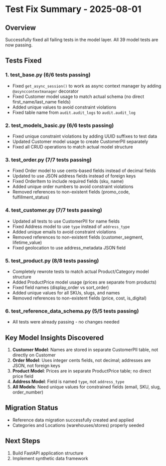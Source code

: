 # Test Fix Summary - 2025-08-01

## Overview
Successfully fixed all failing tests in the model layer. All 39 model tests are now passing.

## Tests Fixed

### 1. test_base.py (6/6 tests passing)
- Fixed `get_async_session()` to work as async context manager by adding `@asynccontextmanager` decorator
- Fixed Customer model usage to match actual schema (no direct first_name/last_name fields)
- Added unique values to avoid constraint violations
- Fixed table name from `audit.audit_logs` to `audit.audit_log`

### 2. test_models_basic.py (6/6 tests passing)
- Fixed unique constraint violations by adding UUID suffixes to test data
- Updated Customer model usage to create CustomerPII separately
- Fixed all CRUD operations to match actual model structure

### 3. test_order.py (7/7 tests passing)
- Fixed Order model to use cents-based fields instead of decimal fields
- Updated to use JSON address fields instead of foreign keys
- Fixed OrderItem to include required fields (sku, name)
- Added unique order numbers to avoid constraint violations
- Removed references to non-existent fields (promo_code, fulfillment_status)

### 4. test_customer.py (7/7 tests passing)
- Updated all tests to use CustomerPII for name fields
- Fixed Address model to use `type` instead of `address_type`
- Added unique emails to avoid constraint violations
- Removed references to non-existent fields (customer_segment, lifetime_value)
- Fixed geolocation to use address_metadata JSON field

### 5. test_product.py (8/8 tests passing)
- Completely rewrote tests to match actual Product/Category model structure
- Added ProductPrice model usage (prices are separate from products)
- Fixed field names (display_order vs sort_order)
- Added unique values for all SKUs, slugs, and names
- Removed references to non-existent fields (price, cost, is_digital)

### 6. test_reference_data_schema.py (5/5 tests passing)
- All tests were already passing - no changes needed

## Key Model Insights Discovered

1. **Customer Model**: Names are stored in separate CustomerPII table, not directly on Customer
2. **Order Model**: Uses integer cents fields, not decimal; addresses are JSON, not foreign keys
3. **Product Model**: Prices are in separate ProductPrice table; no direct price field
4. **Address Model**: Field is named `type`, not `address_type`
5. **All Models**: Need unique values for constrained fields (email, SKU, slug, order_number)

## Migration Status
- Reference data migration successfully created and applied
- Categories and Locations (warehouses/stores) properly seeded

## Next Steps
1. Build FastAPI application structure
2. Implement synthetic data framework

